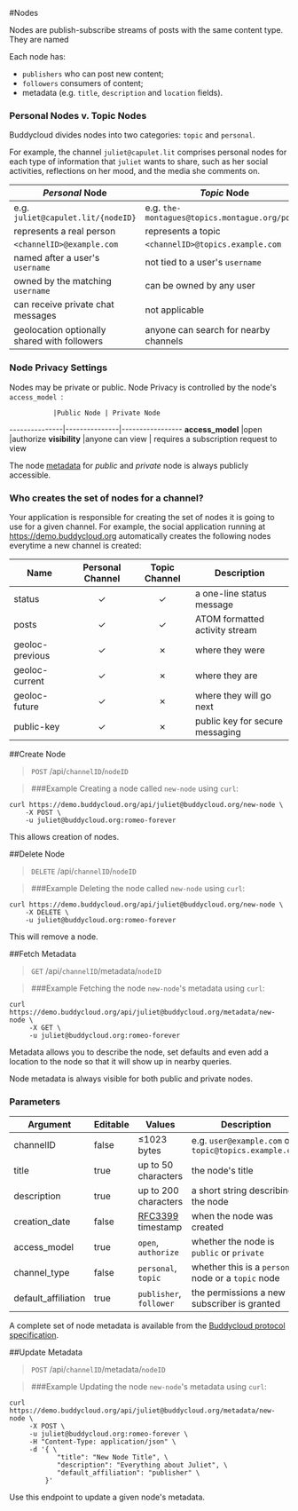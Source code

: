 #Nodes

Nodes are publish-subscribe streams of posts with the same content type. They are named

Each node has:

- `publishers` who can post new content;
- `followers` consumers of content;
- metadata (e.g. `title`, `description` and `location` fields).

### Personal Nodes v. Topic Nodes

Buddycloud divides nodes into two categories: `topic` and `personal`.

For example, the channel `juliet@capulet.lit` comprises personal nodes for each type of information that `juliet` wants to share, such as her social activities, reflections on her mood, and the media she comments on. 

 _Personal_ Node              | _Topic_ Node
---------------------------------|-----------------------
 e.g. `juliet@capulet.lit/{nodeID}`       | e.g. `the-montagues@topics.montague.org/posts`
 represents a real person        | represents a topic
 `<channelID>@example.com` | `<channelID>@topics.example.com`
 named after a user's `username`| not tied to a user's `username`
 owned by the matching `username`| can be owned by any user
 can receive private chat messages| not applicable
 geolocation optionally shared with followers| anyone can search for nearby channels

### Node Privacy Settings

Nodes may be private or public. Node Privacy is controlled by the node's `access_model `:

               |Public Node | Private Node
---------------|---------------|-----------------
**access_model**   |open           |authorize
**visibility**     |anyone can view | requires a subscription request to view

The node [metadata](#update-metadata) for _public_ and _private_ node is always publicly accessible.

### Who creates the set of nodes for a channel?

Your application is responsible for creating the set of nodes it is going to use for a given channel. For example, the social application running at <https://demo.buddycloud.org> automatically creates the following nodes everytime a new channel is created:

Name             | Personal Channel |Topic Channel | Description 
-----------------|:---------------: |:------------:|----------------
status           | ✓                | ✓            | a one-line status message 
posts            | ✓                | ✓            | ATOM formatted activity stream 
geoloc-previous  | ✓                | ✗            | where they were              
geoloc-current   | ✓                | ✗            | where they are              
geoloc-future    | ✓                | ✗            | where they will go next   
public-key       | ✓                | ✗            | public key for secure messaging

##Create Node

> `POST` /api/`channelID`/`nodeID`

> ###Example
> Creating a node called `new-node` using `curl`:

```shell
curl https://demo.buddycloud.org/api/juliet@buddycloud.org/new-node \
    -X POST \
    -u juliet@buddycloud.org:romeo-forever
```

This allows creation of nodes.

##Delete Node

> `DELETE` /api/`channelID`/`nodeID`

> ###Example
> Deleting the node called `new-node` using `curl`:

```shell
curl https://demo.buddycloud.org/api/juliet@buddycloud.org/new-node \
    -X DELETE \
    -u juliet@buddycloud.org:romeo-forever
```

This will remove a node.

##Fetch Metadata

> `GET` /api/`channelID`/metadata/`nodeID`

> ###Example
> Fetching the node `new-node`'s metadata using `curl`:

```shell
curl https://demo.buddycloud.org/api/juliet@buddycloud.org/metadata/new-node \
     -X GET \
     -u juliet@buddycloud.org:romeo-forever
```

Metadata allows you to describe the node, set defaults and even add a location to the node so that it will show up in nearby queries.

Node metadata is always visible for both public and private nodes.

### Parameters

Argument            | Editable | Values | Description
------------------- | -------- | -------| -----------
channelID           | false    | ≤1023 bytes | e.g. `user@example.com` or `topic@topics.example.com`
title               | true     | up to 50 characters | the node's title
description         | true     | up to 200 characters | a short string describing the node 
creation_date       | false    | [RFC3399](https://tools.ietf.org/html/rfc3339) timestamp | when the node was created
access_model        | true    | `open`, `authorize` | whether the node is `public` or `private`
channel_type        | false   | `personal`, `topic` | whether this is a `personal` node or a `topic` node
default_affiliation | true | `publisher`, `follower` | the permissions a new subscriber is granted

A complete set of node metadata is available from the [Buddycloud protocol specification](http://buddycloud.github.io/buddycloud-xep/#default-roles). 


##Update Metadata

> `POST` /api/`channelID`/metadata/`nodeID`

> ###Example
> Updating the node `new-node`'s metadata using `curl`:

```shell
curl https://demo.buddycloud.org/api/juliet@buddycloud.org/metadata/new-node \
     -X POST \
     -u juliet@buddycloud.org:romeo-forever \
     -H "Content-Type: application/json" \
     -d '{ \
            "title": "New Node Title", \
            "description": "Everything about Juliet", \
            "default_affiliation": "publisher" \
         }'
```

Use this endpoint to update a given node's metadata.
